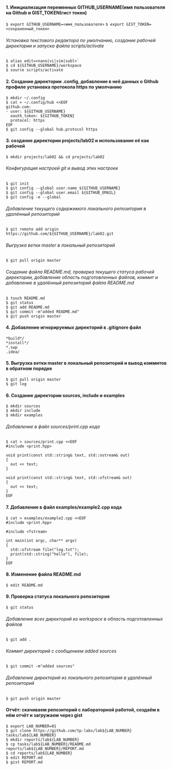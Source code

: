 #### 1. Инициализация переменных GITHUB_USERNAME(имя пользователя на Github и GIST_TOKEN(гист токен)
`$ export GITHUB_USERNAME=<имя_пользователя>`
`$ export GIST_TOKEN=<сохраненный_токен>`
###### Установка текстового редактора по умолчанию, создание рабочей директории и запуска файла scripts/activate
```
$ alias edit=<nano|vi|vim|subl>`
$ cd ${GITHUB_USERNAME}/workspace
$ source scripts/activate
```
#### 2. Создание директории .config, добавление в неё данных о Github профиле установка протокола https по умолчанию
```
$ mkdir ~/.config
$ cat > ~/.config/hub <<EOF
github.com:
- user: ${GITHUB_USERNAME}
  oauth_token: ${GITHUB_TOKEN}
  protocol: https
EOF
$ git config --global hub.protocol https
```
#### 3. создание директории projects/lab02 и использование её как рабочей

`$ mkdir projects/lab02 && cd projects/lab02`
###### Конфигурация настроей git и вывод этих настроек
```
$ git init
$ git config --global user.name ${GITHUB_USERNAME}
$ git config --global user.email ${GITHUB_EMAIL}
$ git config -e --global
```
###### Добавление текущего содержимого локального репозитория в удалённый репозиторий
`$ git remote add origin https://github.com/${GITHUB_USERNAME}/lab02.git`
###### Выгрузка ветки master в локальный репозиторий
`$ git pull origin master`
###### Создание файла README.md, проверка текущего статуса рабочей директории, добавление область подготовленных файлов, коммит и добавление в удалённый репозиторий файла README.md
```
$ touch README.md
$ git status
$ git add README.md
$ git commit -m"added README.md"
$ git push origin master
```
#### 4. Добавление игнорируемых директорий в .gitignore файл
```
*build*/
*install*/
*.swp
.idea/
```
#### 5. Выгрузка ветки master в локальный репозиторий и вывод коммитов в обратном порядке
```
$ git pull origin master
$ git log
```
#### 6. Создание директории sources, include и examples
```
$ mkdir sources
$ mkdir include
$ mkdir examples
```
###### Добавление в файл sources/print.cpp кода
```
$ cat > sources/print.cpp <<EOF
#include <print.hpp>

void print(const std::string& text, std::ostream& out)
{
  out << text;
}

void print(const std::string& text, std::ofstream& out)
{
  out << text;
}
EOF
```
#### 7. Добавление в файл examples/example2.cpp кода
```
$ cat > examples/example2.cpp <<EOF
#include <print.hpp>

#include <fstream>

int main(int argc, char** argv)
{
  std::ofstream file("log.txt");
  print(std::string("hello"), file);
}
EOF
```
#### 8. Изменение файла README.md
`$ edit README.md`
#### 9. Проверка статуса локального репозитория
`$ git status`
###### Добавление всех директорий из workspace в область подготовленных файлов 
`$ git add .`
###### Коммит директорий с сообщением added sources
`$ git commit -m"added sources"`
###### Добавление директорий из локального репозитория в удалённый репозиторий
`$ git push origin master`
#### Отчёт: скачиваем репозиторий с лабораторной работой, создаём в нём отчёт и загружаем через gist
```
$ export LAB_NUMBER=01
$ git clone https://github.com/tp-labs/lab${LAB_NUMBER} tasks/lab${LAB_NUMBER}
$ mkdir reports/lab${LAB_NUMBER}
$ cp tasks/lab${LAB_NUMBER}/README.md reports/lab${LAB_NUMBER}/REPORT.md
$ cd reports/lab${LAB_NUMBER}
$ edit REPORT.md
$ gist REPORT.md
```

